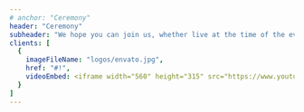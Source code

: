 ```yaml
---
# anchor: "Ceremony"
header: "Ceremony"
subheader: "We hope you can join us, whether live at the time of the event, or afterwards."
clients: [
  {
    imageFileName: "logos/envato.jpg",
    href: "#!",
    videoEmbed: <iframe width="560" height="315" src="https://www.youtube.com/embed/S1IPBRd84ws" title="ceremony" frameBorder="0" allow="accelerometer; autoplay; clipboard-write; encrypted-media; gyroscope; picture-in-picture" allowFullScreen />
  }
]
---
```

